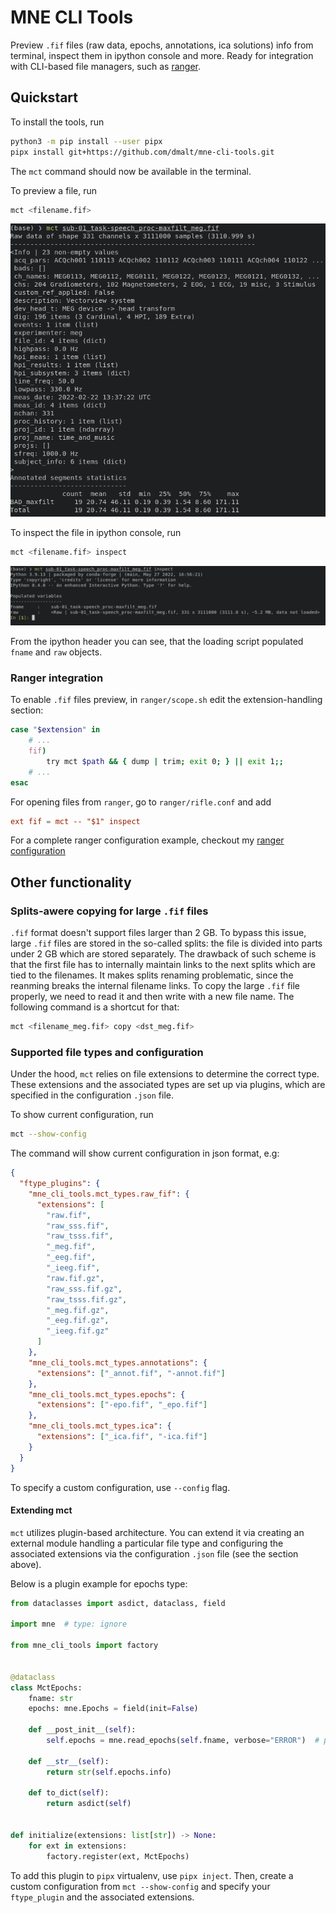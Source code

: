 # MNE CLI Tools

Preview `.fif` files (raw data, epochs, annotations, ica solutions)
info from terminal, inspect them in ipython console and more.
Ready for integration with CLI-based file managers, such as
[ranger](https://github.com/ranger/ranger).

## Quickstart

To install the tools, run

```bash
python3 -m pip install --user pipx
pipx install git+https://github.com/dmalt/mne-cli-tools.git
```

The `mct` command should now be available in the terminal.

To preview a file, run

```bash
mct <filename.fif>
```

![preview example](https://github.com/dmalt/mne-cli-tools/blob/master/docs/preview.png?raw=true)

To inspect the file in ipython console, run

```bash
mct <filename.fif> inspect
```

![inspect example](https://github.com/dmalt/mne-cli-tools/blob/master/docs/inspect.png?raw=true)

From the ipython header you can see, that the loading script populated `fname`
and `raw` objects.

### Ranger integration

To enable `.fif` files preview, in `ranger/scope.sh` edit the
extension-handling section:

```bash
case "$extension" in
    # ...
    fif)
        try mct $path && { dump | trim; exit 0; } || exit 1;;
    # ...
esac
```

For opening files from `ranger`, go to `ranger/rifle.conf` and add

```conf
ext fif = mct -- "$1" inspect
```

For a complete ranger configuration example, checkout my [ranger configuration](https://github.com/dmalt/dotfiles/tree/master/ranger)

## Other functionality

### Splits-awere copying for large `.fif` files

`.fif` format doesn't support files larger than 2 GB. To bypass this issue,
large `.fif` files are stored in the so-called splits: the file is divided
into parts under 2 GB which are stored separately. The drawback of such scheme
is that the first file has to internally maintain links to the next splits
which are tied to the filenames. It makes splits renaming problematic, since
the reanming breaks the internal filename links. To copy the large `.fif` file
properly, we need to read it and then write with a new file name. The following
command is a shortcut for that:

```bash
mct <filename_meg.fif> copy <dst_meg.fif>
```

### Supported file types and configuration

Under the hood, `mct` relies on file extensions to determine the correct type.
These extensions and the associated types are set up via plugins, which are specified
in the configuration `.json` file.

To show current configuration, run

```bash
mct --show-config
```

The command will show current configuration in json format, e.g:

```json
{
  "ftype_plugins": {
    "mne_cli_tools.mct_types.raw_fif": {
      "extensions": [
        "raw.fif",
        "raw_sss.fif",
        "raw_tsss.fif",
        "_meg.fif",
        "_eeg.fif",
        "_ieeg.fif",
        "raw.fif.gz",
        "raw_sss.fif.gz",
        "raw_tsss.fif.gz",
        "_meg.fif.gz",
        "_eeg.fif.gz",
        "_ieeg.fif.gz"
      ]
    },
    "mne_cli_tools.mct_types.annotations": {
      "extensions": ["_annot.fif", "-annot.fif"]
    },
    "mne_cli_tools.mct_types.epochs": {
      "extensions": ["-epo.fif", "_epo.fif"]
    },
    "mne_cli_tools.mct_types.ica": {
      "extensions": ["_ica.fif", "-ica.fif"]
    }
  }
}
```

To specify a custom configuration, use `--config` flag.

#### Extending mct

`mct` utilizes plugin-based architecture. You can extend it via creating an
external module handling a particular file type and configuring the associated
extensions via the configuration `.json` file (see the section above).

Below is a plugin example for epochs type:

```python
from dataclasses import asdict, dataclass, field

import mne  # type: ignore

from mne_cli_tools import factory


@dataclass
class MctEpochs:
    fname: str
    epochs: mne.Epochs = field(init=False)

    def __post_init__(self):
        self.epochs = mne.read_epochs(self.fname, verbose="ERROR")  # pyright: ignore

    def __str__(self):
        return str(self.epochs.info)

    def to_dict(self):
        return asdict(self)


def initialize(extensions: list[str]) -> None:
    for ext in extensions:
        factory.register(ext, MctEpochs)
```

To add this plugin to `pipx` virtualenv, use `pipx inject`. Then, create a
custom configuration from `mct --show-config` and specify your `ftype_plugin`
and the associated extensions.
